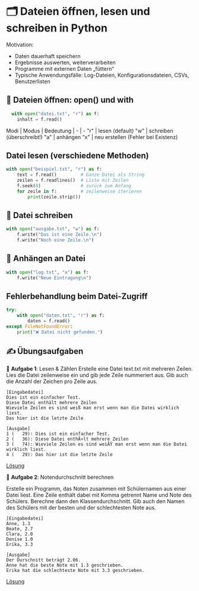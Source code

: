 # 🗂️ Dateien öffnen, lesen und schreiben in Python
Motivation:


* Daten dauerhaft speichern
* Ergebnisse auswerten, weiterverarbeiten
* Programme mit externen Daten „füttern“
* Typische Anwendungsfälle:
    Log-Dateien, Konfigurationsdateien, CSVs, Benutzerlisten
    
## 🔹 Dateien öffnen: open() und with
```python
  with open("datei.txt", "r") as f:
    inhalt = f.read()
```    

Modi
| Modus | Bedeutung
| - | -
"r" | lesen (default)
"w" | schreiben (überschreibt!)
"a" | anhängen
"x" | neu erstellen (Fehler bei Existenz)

## Datei lesen (verschiedene Methoden)
```python
with open("beispiel.txt", "r") as f:
    text = f.read()         # Ganze Datei als String
    zeilen = f.readlines()  # Liste mit Zeilen
    f.seek(0)               # zurück zum Anfang
    for zeile in f:         # zeilenweise iterieren
        print(zeile.strip())
```

## 🔹 Datei schreiben
```python
with open("ausgabe.txt", "w") as f:
    f.write("Das ist eine Zeile.\n")
    f.write("Noch eine Zeile.\n")
```

## 🔹 Anhängen an Datei
```python
with open("log.txt", "a") as f:
    f.write("Neue Eintragung\n")
```

## Fehlerbehandlung beim Datei-Zugriff
```python
try:
    with open("daten.txt", "r") as f:
        daten = f.read()
except FileNotFoundError:
    print("❌ Datei nicht gefunden.")
```

## ✍️ Übungsaufgaben
🔸 **Aufgabe 1**: Lesen & Zählen
Erstelle eine Datei text.txt mit mehreren Zeilen.
Lies die Datei zeilenweise ein und gib jede Zeile nummeriert aus. Gib auch die Anzahl der Zeichen pro Zeile aus.

    [Eingabedatei]
    Dies ist ein einfacher Test.
    Diese Datei enthält mehrere Zeilen
    Wieviele Zeilen es sind weiß man erst wenn man die Datei wirklich liest.
    Das hier ist die letzte Zeile

    [Ausgabe]
    1 (   29): Dies ist ein einfacher Test.
    2 (   36): Diese Datei enthÃ¤lt mehrere Zeilen
    3 (   74): Wieviele Zeilen es sind weiÃŸ man erst wenn man die Datei wirklich liest.
    4 (   29): Das hier ist die letzte Zeile

[Lösung](dateilesensolution.md)


🔸 **Aufgabe 2**: Notendurchschnitt berechnen

Erstelle ein Programm, das Noten zusammen mit Schülernamen aus einer Datei liest. Eine Zeile enthält dabei mit Komma getrennt Name und Note des Schülers. Berechne dann den Klassendurchschnitt. Gib auch den Namen des Schülers mit der besten und der schlechtesten Note aus. 
  
    [Eingabedatei]
    Anne, 1.3
    Beate, 2.7
    Clara, 2.0
    Denise 1.0
    Erika, 3.3

    [Ausgabe]
    Der Durschnitt beträgt 2.06.
    Anne hat die beste Note mit 1.3 geschrieben.
    Erika hat die schlechteste Note mit 3.3 geschrieben.

[Lösung](notensolution.md)